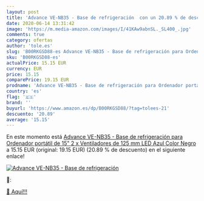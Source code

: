 ```yaml
---
layout: post
title: 'Advance VE-NB35 - Base de refrigeración  con un 20.89 % de descuento'
date: 2020-06-14 13:31:42
image: 'https://m.media-amazon.com/images/I/41KAw9abnSL._SL400_.jpg'
comments: true
category: ofertas
author: 'tole.es'
slug: 'B00RKGSD88-es Advance VE-NB35 - Base de refrigeración para Ordenador...'
sku: 'B00RKGSD88-es'
actualPrice: 15.15 EUR
currency: EUR
price: 15.15
comparePrice: 19.15 EUR
prodname: 'Advance VE-NB35 - Base de refrigeración para Ordenador portátil de 15"  2 x Ventiladores de 125 mm  LED Azul   Color Negro'
country: 'es'
flag: '🇪🇸'
brand: ''
buyurl: 'https://www.amazon.es/dp/B00RKGSD88/?tag=tolees-21'
descuento: '20.89'
average: '15.15'
---
```


En este momento está [Advance VE-NB35 - Base de refrigeración para Ordenador portátil de 15"  2 x Ventiladores de 125 mm  LED Azul   Color Negro](https://www.amazon.es/dp/B00RKGSD88/?tag=tolees-21) a 15.15 EUR (original: 19.15 EUR) (20.89 %  de descuento) en el siguiente enlace!

[![Advance VE-NB35 - Base de refrigeración ](https://m.media-amazon.com/images/I/41KAw9abnSL._SL400_.jpg)](https://www.amazon.es/dp/B00RKGSD88/?tag=tolees-21)

🔎:


[🛒 Aquí!!!](https://www.amazon.es/dp/B00RKGSD88/?tag=tolees-21)
